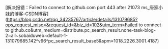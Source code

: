 [解决报错：Failed to connect to github.com port 443 after 21073 ms_唐家小妹的博客-CSDN博客](https://blog.csdn.net/qq_34235767/article/details/131079685?ops_request_misc=&request_id=&biz_id=102&utm_term=Failed to connect to github.co&utm_medium=distribute.pc_search_result.none-task-blog-2~all~sobaiduweb~default-1-131079685.142^v96^pc_search_result_base5&spm=1018.2226.3001.4187)